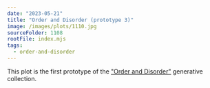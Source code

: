 ```yaml
---
date: "2023-05-21"
title: "Order and Disorder (prototype 3)"
image: /images/plots/1110.jpg
sourceFolder: 1108
rootFile: index.mjs
tags:
  - order-and-disorder
---
```


This plot is the first prototype of the ["Order and Disorder"](/plots/tags/order-and-disorder) generative collection.